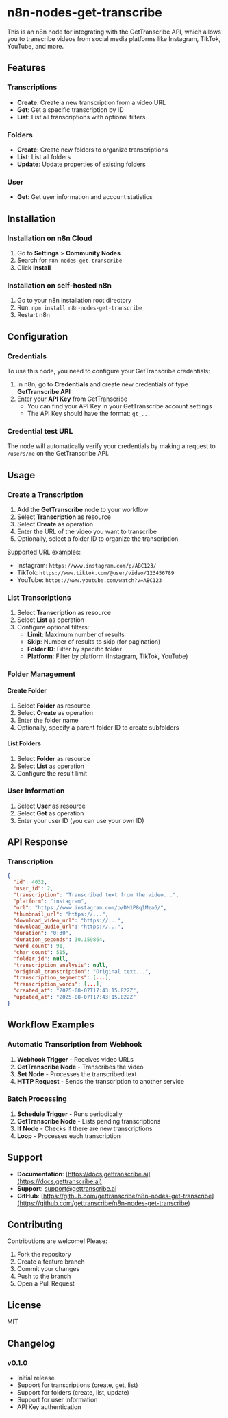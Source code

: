 # n8n-nodes-get-transcribe

This is an n8n node for integrating with the GetTranscribe API, which allows you to transcribe videos from social media platforms like Instagram, TikTok, YouTube, and more.

## Features

### Transcriptions
- **Create**: Create a new transcription from a video URL
- **Get**: Get a specific transcription by ID
- **List**: List all transcriptions with optional filters

### Folders
- **Create**: Create new folders to organize transcriptions
- **List**: List all folders
- **Update**: Update properties of existing folders

### User
- **Get**: Get user information and account statistics

## Installation

### Installation on n8n Cloud

1. Go to **Settings** > **Community Nodes**
2. Search for `n8n-nodes-get-transcribe`
3. Click **Install**

### Installation on self-hosted n8n

1. Go to your n8n installation root directory
2. Run: `npm install n8n-nodes-get-transcribe`
3. Restart n8n

## Configuration

### Credentials

To use this node, you need to configure your GetTranscribe credentials:

1. In n8n, go to **Credentials** and create new credentials of type **GetTranscribe API**
2. Enter your **API Key** from GetTranscribe
   - You can find your API Key in your GetTranscribe account settings
   - The API Key should have the format: `gt_...`

### Credential test URL

The node will automatically verify your credentials by making a request to `/users/me` on the GetTranscribe API.

## Usage

### Create a Transcription

1. Add the **GetTranscribe** node to your workflow
2. Select **Transcription** as resource
3. Select **Create** as operation
4. Enter the URL of the video you want to transcribe
5. Optionally, select a folder ID to organize the transcription

Supported URL examples:
- Instagram: `https://www.instagram.com/p/ABC123/`
- TikTok: `https://www.tiktok.com/@user/video/123456789`
- YouTube: `https://www.youtube.com/watch?v=ABC123`

### List Transcriptions

1. Select **Transcription** as resource
2. Select **List** as operation
3. Configure optional filters:
   - **Limit**: Maximum number of results
   - **Skip**: Number of results to skip (for pagination)
   - **Folder ID**: Filter by specific folder
   - **Platform**: Filter by platform (Instagram, TikTok, YouTube)

### Folder Management

#### Create Folder
1. Select **Folder** as resource
2. Select **Create** as operation
3. Enter the folder name
4. Optionally, specify a parent folder ID to create subfolders

#### List Folders
1. Select **Folder** as resource
2. Select **List** as operation
3. Configure the result limit

### User Information

1. Select **User** as resource
2. Select **Get** as operation
3. Enter your user ID (you can use your own ID)

## API Response

### Transcription

```json
{
  "id": 4032,
  "user_id": 2,
  "transcription": "Transcribed text from the video...",
  "platform": "instagram",
  "url": "https://www.instagram.com/p/DM1P8q1MzaG/",
  "thumbnail_url": "https://...",
  "download_video_url": "https://...",
  "download_audio_url": "https://...",
  "duration": "0:30",
  "duration_seconds": 30.159864,
  "word_count": 91,
  "char_count": 515,
  "folder_id": null,
  "transcription_analysis": null,
  "original_transcription": "Original text...",
  "transcription_segments": [...],
  "transcription_words": [...],
  "created_at": "2025-08-07T17:43:15.822Z",
  "updated_at": "2025-08-07T17:43:15.822Z"
}
```

## Workflow Examples

### Automatic Transcription from Webhook

1. **Webhook Trigger** - Receives video URLs
2. **GetTranscribe Node** - Transcribes the video
3. **Set Node** - Processes the transcribed text
4. **HTTP Request** - Sends the transcription to another service

### Batch Processing

1. **Schedule Trigger** - Runs periodically
2. **GetTranscribe Node** - Lists pending transcriptions
3. **If Node** - Checks if there are new transcriptions
4. **Loop** - Processes each transcription

## Support

- **Documentation**: [https://docs.gettranscribe.ai](https://docs.gettranscribe.ai)
- **Support**: [support@gettranscribe.ai](mailto:support@gettranscribe.ai)
- **GitHub**: [https://github.com/gettranscribe/n8n-nodes-get-transcribe](https://github.com/gettranscribe/n8n-nodes-get-transcribe)

## Contributing

Contributions are welcome! Please:

1. Fork the repository
2. Create a feature branch
3. Commit your changes
4. Push to the branch
5. Open a Pull Request

## License

MIT

## Changelog

### v0.1.0
- Initial release
- Support for transcriptions (create, get, list)
- Support for folders (create, list, update)
- Support for user information
- API Key authentication
